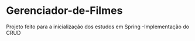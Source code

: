 # Gerenciador-de-Filmes

Projeto feito para a inicialização dos estudos em Spring
-Implementação do CRUD
